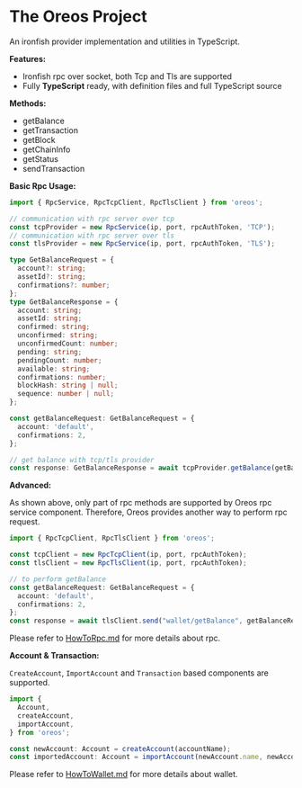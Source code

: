 The Oreos Project
==================

An ironfish provider implementation and utilities in TypeScript.

**Features:**

- Ironfish rpc over socket, both Tcp and Tls are supported
- Fully **TypeScript** ready, with definition files and full TypeScript source

**Methods:**

- getBalance
- getTransaction
- getBlock
- getChainInfo
- getStatus
- sendTransaction

**Basic Rpc Usage:**

```typescript
import { RpcService, RpcTcpClient, RpcTlsClient } from 'oreos';

// communication with rpc server over tcp
const tcpProvider = new RpcService(ip, port, rpcAuthToken, 'TCP');
// communication with rpc server over tls
const tlsProvider = new RpcService(ip, port, rpcAuthToken, 'TLS');

type GetBalanceRequest = {
  account?: string;
  assetId?: string;
  confirmations?: number;
};
type GetBalanceResponse = {
  account: string;
  assetId: string;
  confirmed: string;
  unconfirmed: string;
  unconfirmedCount: number;
  pending: string;
  pendingCount: number;
  available: string;
  confirmations: number;
  blockHash: string | null;
  sequence: number | null;
};

const getBalanceRequest: GetBalanceRequest = {
  account: 'default',
  confirmations: 2,
};

// get balance with tcp/tls provider
const response: GetBalanceResponse = await tcpProvider.getBalance(getBalanceRequest);
```

**Advanced:**

As shown above, only part of rpc methods are supported by Oreos rpc service component. Therefore, Oreos provides another
way to perform rpc request.

```typescript
import { RpcTcpClient, RpcTlsClient } from 'oreos';

const tcpClient = new RpcTcpClient(ip, port, rpcAuthToken);
const tlsClient = new RpcTlsClient(ip, port, rpcAuthToken);

// to perform getBalance
const getBalanceRequest: GetBalanceRequest = {
  account: 'default',
  confirmations: 2,
};
const response = await tlsClient.send("wallet/getBalance", getBalanceRequest);
```

Please refer to [HowToRpc.md](/docs/HowToRpc.md) for more details about rpc.

**Account & Transaction:**

`CreateAccount`, `ImportAccount` and `Transaction` based components are supported.

```typescript
import {
  Account,
  createAccount,
  importAccount,
} from 'oreos';

const newAccount: Account = createAccount(accountName);
const importedAccount: Account = importAccount(newAccount.name, newAccount.spendingKey);
```

Please refer to [HowToWallet.md](/docs/HowToWallet.md) for more details about wallet.
